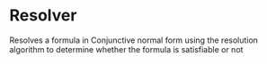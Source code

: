 Resolver
========

Resolves a formula in Conjunctive normal form using the resolution 
algorithm to determine whether the formula is satisfiable or not
